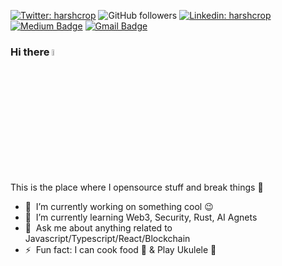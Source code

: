 
[![Twitter: harshcrop](https://img.shields.io/twitter/follow/harshcrop?style=social)](https://twitter.com/harshcrop)
![GitHub followers](https://img.shields.io/github/followers/harshcrop?label=Follow&style=social)
[![Linkedin: harshcrop](https://img.shields.io/badge/-harshcrop-blue?style=flat-square&logo=Linkedin&logoColor=white&link=https://www.linkedin.com/in/harshcrop/)](https://www.linkedin.com/in/harshcrop/) 
[![Medium Badge](https://img.shields.io/badge/-@harshcrop-03a57a?style=social&labelColor=black&logo=Medium&link=https://medium.com/@harshcrop/)](https://medium.com/@harshcrop/) 
[![Gmail Badge](https://img.shields.io/badge/-GMail-c14438?style=social&logo=Gmail&logoColor=red&link=mailto:harshcrop@gmail.com)](mailto:harshcrop@gmail.com)

### Hi there <a href="https://twitter.com/harshcrop/"><img src="https://media.giphy.com/media/hvRJCLFzcasrR4ia7z/giphy.gif" width="5%"></a>
This is the place where I opensource stuff and break things :rofl:

- 🔭 &nbsp;I’m currently working on something cool :wink:
- 🌱 &nbsp;I’m currently learning Web3, Security, Rust, AI Agnets 
- 💬 &nbsp;Ask me about anything related to Javascript/Typescript/React/Blockchain
- ⚡ &nbsp;Fun fact: I can cook food 🥘 & Play Ukulele 🎸

